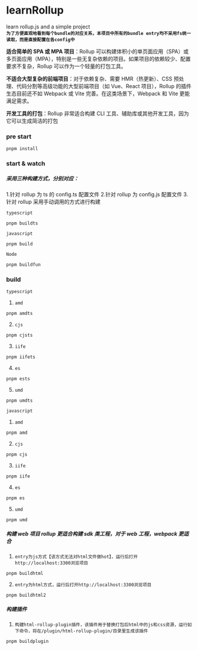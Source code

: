 # learnRollup

learn rollup.js and a simple project  
**`为了方便直观地看到每个bundle的对应关系，本项目中所有的bundle entry均不采用fs统一读取，而是直接配置在各config中`**

**适合简单的 SPA 或 MPA 项目**：Rollup 可以构建体积小的单页面应用（SPA）或多页面应用（MPA），特别是一些无复杂依赖的项目。如果项目的依赖较少、配置要求不复杂，Rollup 可以作为一个轻量的打包工具。

**不适合大型复杂的前端项目**：对于依赖复杂、需要 HMR（热更新）、CSS 预处理、代码分割等高级功能的大型前端项目（如 Vue、React 项目），Rollup 的插件生态目前还不如 Webpack 或 Vite 完善。在这类场景下，Webpack 和 Vite 更能满足需求。

**开发工具的打包**：Rollup 非常适合构建 CLI 工具、辅助库或其他开发工具，因为它可以生成简洁的打包

### pre start

```shell
pnpm install
```

### start & watch

##### 采用三种构建方式，分别对应：

1.针对 rollup 为 ts 的 config.ts 配置文件 2.针对 rollup 为 config.js 配置文件 3.针对 rollup 采用手动调用的方式进行构建

`typescript`

```shell
pnpm buildts
```

`javascript`

```shell
pnpm build
```

`Node`

```shell
pnpm buildfun
```

### build

`typescript`

1. `amd`

```shell
pnpm amdts
```

2. `cjs`

```shell
pnpm cjsts
```

3. `iife`

```shell
pnpm iifets
```

4. `es`

```shell
pnpm ests
```

5. `umd`

```shell
pnpm umdts
```

`javascript`

1. `amd`

```shell
pnpm amd
```

2. `cjs`

```shell
pnpm cjs
```

3. `iife`

```shell
pnpm iife
```

4. `es`

```shell
pnpm es
```

5. `umd`

```shell
pnpm umd
```

##### 构建 web 项目 rollup 更适合构建 sdk 类工程，对于 web 工程，webpack 更适合

1. `entry为js方式【该方式无法对html文件做hot】，运行后打开http://localhost:3300浏览项目`

```shell
pnpm buildhtml
```

2. `entry为html方式，运行后打开http://localhost:3300浏览项目`

```shell
pnpm buildhtml2
```

##### 构建插件

1. `构建html-rollup-plugin插件，该插件用于替换打包后html中的js和css资源，运行如下命令，将在/plugin/html-rollup-plugin/目录里生成该插件`

```shell
pnpm buildplugin
```

